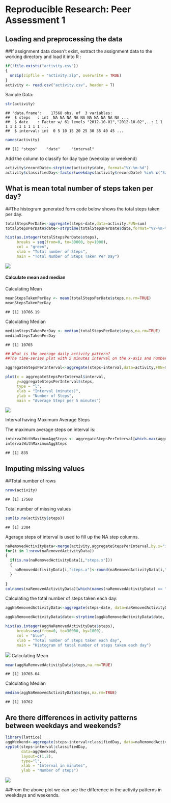 # Reproducible Research: Peer Assessment 1


## Loading and preprocessing the data
##If assignment data doesn't exist, extract the assignment data to the working directory and load it into R :
  

```r
if(!file.exists("activity.csv"))
{
  unzip(zipfile = "activity.zip", overwrite = TRUE)
}
activity <- read.csv("activity.csv", header = T)
```

Sample Data:

```r
str(activity)
```

```
## 'data.frame':	17568 obs. of  3 variables:
##  $ steps   : int  NA NA NA NA NA NA NA NA NA NA ...
##  $ date    : Factor w/ 61 levels "2012-10-01","2012-10-02",..: 1 1 1 1 1 1 1 1 1 1 ...
##  $ interval: int  0 5 10 15 20 25 30 35 40 45 ...
```

```r
names(activity)
```

```
## [1] "steps"    "date"     "interval"
```

Add the column to classify for day type (weekday or weekend)

```r
activity$recordDate<-strptime(activity$date, format="%Y-%m-%d")
activity$classifiedDay<-factor(weekdays(activity$recordDate) %in% c("Saturday", "Sunday"), labels = c("Weekend", "Weekday"), levels=c(TRUE, FALSE)) 
```


## What is mean total number of steps taken per day?
##The histogram generated form code below shows the total steps taken per day.


```r
totalStepsPerDate<-aggregate(steps~date,data=activity,FUN=sum)
totalStepsPerDate$date<-strptime(totalStepsPerDate$date,format="%Y-%m-%d")

hist(as.integer(totalStepsPerDate$steps), 
     breaks = seq(from=0, to=30000, by=1000),
     col = "green",
     xlab = "Total number of Steps",
     main = "Total Number of Steps Taken Per Day")
```

![](PA1_template_files/figure-html/unnamed-chunk-4-1.png)

#### Calculate mean and median

Calculating Mean

```r
meanStepsTakenPerDay <- mean(totalStepsPerDate$steps,na.rm=TRUE)
meanStepsTakenPerDay
```

```
## [1] 10766.19
```

Calculating Median

```r
medianStepsTakenPerDay <- median(totalStepsPerDate$steps,na.rm=TRUE)
medianStepsTakenPerDay
```

```
## [1] 10765
```

```r
## What is the average daily activity pattern?
##The time-series plot with 5 minutes interval on the x-axis and number of steps taken on the y-axis illustrates the average daily activity pattern.
```

```r
aggregateStepsPerInterval<-aggregate(steps~interval,data=activity,FUN=mean)

plot(x = aggregateStepsPerInterval$interval,
     y=aggregateStepsPerInterval$steps,
     type = "l",
     xlab = "Interval (minutes)",
     ylab = "Number of Steps",
     main = "Average Steps per 5 minutes")
```

![](PA1_template_files/figure-html/unnamed-chunk-7-1.png)

Interval having Maximum Average Steps

The maximum average steps on interval is:
  
  ```r
  intervalWithMaximumAggSteps <- aggregateStepsPerInterval[which.max(aggregateStepsPerInterval$steps),"interval"]
  intervalWithMaximumAggSteps
  ```
  
  ```
  ## [1] 835
  ```

## Imputing missing values
##Total number of rows

```r
nrow(activity)
```

```
## [1] 17568
```
Total number of missing values

```r
sum(is.na(activity$steps))
```

```
## [1] 2304
```
Agerage steps of interval is used to fill up the NA step columns.


```r
naRemovedActivityData<-merge(activity,aggregateStepsPerInterval,by.x="interval",by.y="interval",all = TRUE)
for(i in 1:nrow(naRemovedActivityData))
{
  if(is.na(naRemovedActivityData[i,"steps.x"]))
  {
    naRemovedActivityData[i,"steps.x"]<-round(naRemovedActivityData[i,"steps.y"],0)
  }
  
}
colnames(naRemovedActivityData)[which(names(naRemovedActivityData) == "steps.x")] <- "steps"
```
Calculating the total number of steps taken each day:
  

```r
aggNaRemovedActivityData<-aggregate(steps~date, data=naRemovedActivityData, FUN=sum)

aggNaRemovedActivityData$date<-strptime(aggNaRemovedActivityData$date, format="%Y-%m-%d")

hist(as.integer(aggNaRemovedActivityData$steps),
     breaks=seq(from=0, to=30000, by=1000),
     col = "blue",
     xlab = "Total number of steps taken each day",
     main = "Histogram of total number of steps taken each day")
```

![](PA1_template_files/figure-html/unnamed-chunk-12-1.png)
Calculating Mean

```r
mean(aggNaRemovedActivityData$steps,na.rm=TRUE)
```

```
## [1] 10765.64
```

Calculating Median

```r
median(aggNaRemovedActivityData$steps,na.rm=TRUE)
```

```
## [1] 10762
```

## Are there differences in activity patterns between weekdays and weekends?

```r
library(lattice)
aggWeekend<-aggregate(steps~interval+classifiedDay, data=naRemovedActivityData, FUN=mean)
xyplot(steps~interval|classifiedDay,
       data=aggWeekend,
       layout=c(1,2),
       type="l",
       xlab = "Interval in minutes",
       ylab = "Number of steps")
```

![](PA1_template_files/figure-html/unnamed-chunk-15-1.png)


##From the above plot we can see the difference in the activity patterns in weekdays and weekends.
